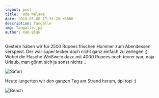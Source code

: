 ```yaml
---
layout: post
title:  Uda Walawe
date: 2018-03-08 17:32:20 +0800
description: Tangalle
img: Tangalle.jpg
author: Xam Blak
---
```

Gestern haben wir für 2500 Rupees frischen Hummer zum Abendessen verspeist. Der war super lecker doch nicht ganz einfach zu zerlegen ;) Wobei die Flasche Weißwein dazu mit 4000 Rupees noch teurer war, naja Urlaub, man gönnt sich ja sonst nichts ..

![Safari]({{site.baseurl}}/assets/img/Tangalle-hummer.jpg)

Heute lungerten wir den ganzen Tag am Strand herum, tipi topi :)

![Beach]({{site.baseurl}}/assets/img/Tangalle-meer.jpg)



